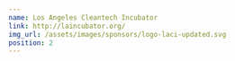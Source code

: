 ```yaml
---
name: Los Angeles Cleantech Incubator
link: http://laincubator.org/
img_url: /assets/images/sponsors/logo-laci-updated.svg
position: 2
---
```

